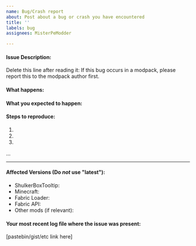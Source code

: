 ```yaml
---
name: Bug/Crash report
about: Post about a bug or crash you have encountered
title: ''
labels: bug
assignees: MisterPeModder

---
```


#### Issue Description:

Delete this line after reading it: If this bug occurs in a modpack, please report this to the modpack author first.

#### What happens:


#### What you expected to happen:


#### Steps to reproduce:

1.
2.
3.
...

____
#### Affected Versions (Do *not* use "latest"):

- ShulkerBoxTooltip:
- Minecraft:
- Fabric Loader:
- Fabric API:
- Other mods (if relevant):

#### Your most recent log file where the issue was present: 

[pastebin/gist/etc link here]
